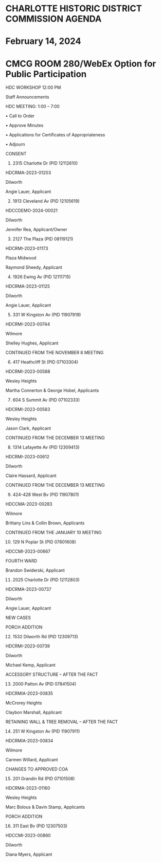 # CHARLOTTE HISTORIC DISTRICT COMMISSION AGENDA 

# February 14, 2024

# CMCG ROOM 280/WebEx Option for Public Participation

HDC WORKSHOP 12:00 PM

Staff Announcements

HDC MEETING: 1:00 – 7:00

• Call to Order

• Approve Minutes

• Applications for Certificates of Appropriateness

• Adjourn

CONSENT

1. 2315 Charlotte Dr (PID 12112610)

HDCRMA-2023-01203

Dilworth

Angie Lauer, Applicant

2. 1913 Cleveland Av (PID 12105619)

HDCCDEMO-2024-00021

Dilworth

Jennifer Rea, Applicant/Owner

3. 2127 The Plaza (PID 08119121)

HDCRMI-2023-01173

Plaza Midwood

Raymond Sheedy, Applicant

4. 1926 Ewing Av (PID 12111715)

HDCRMA-2023-01125

Dilworth

Angie Lauer, Applicant

5. 331 W Kingston Av (PID 11907919)

HDCRMI-2023-00744

Wilmore

Shelley Hughes, Applicant

CONTINUED FROM THE NOVEMBER 8 MEETING

6. 417 Heathcliff St (PID 07103304)

HDCRMI-2023-00588

Wesley Heights

Martha Connerton & George Hobel, Applicants

7. 604 S Summit Av (PID 07102333)

HDCRMI-2023-00583

Wesley Heights

Jason Clark, Applicant

CONTINUED FROM THE DECEMBER 13 MEETING

8. 1314 Lafayette Av (PID 12309413)

HDCRMI-2023-00612

Dilworth

Claire Hassard, Applicant

CONTINUED FROM THE DECEMBER 13 MEETING

9. 424-428 West Bv (PID 11907801)

HDCCMA-2023-00283

Wilmore

Brittany Lins & Collin Brown, Applicants

CONTINUED FROM THE JANUARY 10 MEETING

10. 129 N Poplar St (PID 07801608)

HDCCMI-2023-00667

FOURTH WARD

Brandon Swiderski, Applicant

11. 2025 Charlotte Dr (PID 12112803)

HDCRMA-2023-00737

Dilworth

Angie Lauer, Applicant

NEW CASES

PORCH ADDITION

12. 1532 Dilworth Rd (PID 12309713)

HDCRMI-2023-00739

Dilworth

Michael Kemp, Applicant

ACCESSORY STRUCTURE – AFTER THE FACT

13. 2000 Patton Av (PID 07841504)

HDCRMIA-2023-00835

McCrorey Heights

Claybon Marshall, Applicant

RETAINING WALL & TREE REMOVAL – AFTER THE FACT

14. 251 W Kingston Av (PID 11907911)

HDCRMIA-2023-00834

Wilmore

Carmen Willard, Applicant

CHANGES TO APPROVED COA

15. 201 Grandin Rd (PID 07101508)

HDCRMA-2023-01160

Wesley Heights

Marc Bolous & Davin Stamp, Applicants

PORCH ADDITION

16. 311 East Bv (PID 12307503)

HDCCMI-2023-00860

Dilworth

Diana Myers, Applicant
